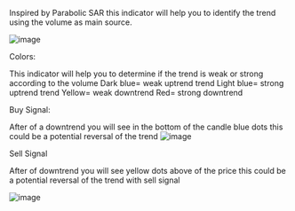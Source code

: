 Inspired by Parabolic SAR this indicator will help you to identify the trend using the volume as main source.

![image](https://github.com/LeonidasCryptoTrader/obv-parabolic-sar/assets/162944281/45e46b84-8659-4c2a-b3f4-7f16718f231c)

Colors:

This indicator will help you to determine if the trend is weak or strong according to the volume
Dark blue= weak uptrend trend
Light blue= strong uptrend trend
Yellow= weak downtrend
Red= strong downtrend

Buy Signal:

After of a downtrend you will see in the bottom of the candle blue dots this could be a potential reversal of the trend
![image](https://github.com/LeonidasCryptoTrader/obv-parabolic-sar/assets/162944281/49e8a4be-25ce-40bf-aca6-7e501e09a6ec)

Sell Signal

After of downtrend you will see yellow dots above of the price this could be a potential reversal of the trend with sell signal

![image](https://github.com/LeonidasCryptoTrader/obv-parabolic-sar/assets/162944281/9f671a35-8285-4701-8731-a78d88c9456a)

